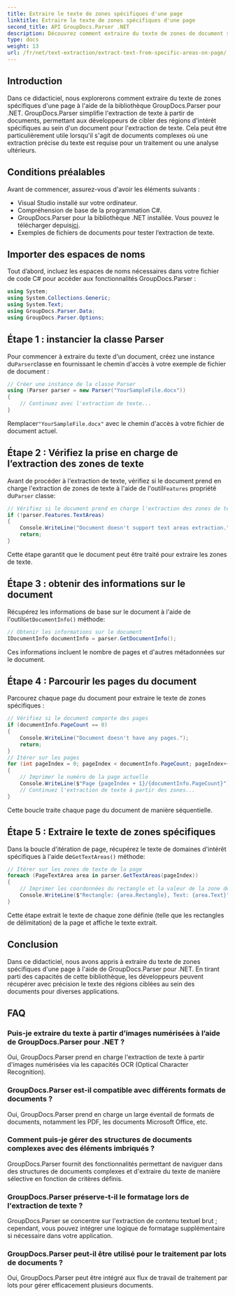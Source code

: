 ```yaml
---
title: Extraire le texte de zones spécifiques d'une page
linktitle: Extraire le texte de zones spécifiques d'une page
second_title: API GroupDocs.Parser .NET
description: Découvrez comment extraire du texte de zones de document spécifiques à l'aide de GroupDocs.Parser pour .NET. Extraction de texte ciblée et précise pour vos applications.
type: docs
weight: 13
url: /fr/net/text-extraction/extract-text-from-specific-areas-on-page/
---
```

## Introduction
Dans ce didacticiel, nous explorerons comment extraire du texte de zones spécifiques d'une page à l'aide de la bibliothèque GroupDocs.Parser pour .NET. GroupDocs.Parser simplifie l'extraction de texte à partir de documents, permettant aux développeurs de cibler des régions d'intérêt spécifiques au sein d'un document pour l'extraction de texte. Cela peut être particulièrement utile lorsqu'il s'agit de documents complexes où une extraction précise du texte est requise pour un traitement ou une analyse ultérieurs.
## Conditions préalables
Avant de commencer, assurez-vous d'avoir les éléments suivants :
- Visual Studio installé sur votre ordinateur.
- Compréhension de base de la programmation C#.
- GroupDocs.Parser pour la bibliothèque .NET installée. Vous pouvez le télécharger depuis[ici](https://releases.groupdocs.com/parser/net/).
- Exemples de fichiers de documents pour tester l’extraction de texte.
## Importer des espaces de noms
Tout d’abord, incluez les espaces de noms nécessaires dans votre fichier de code C# pour accéder aux fonctionnalités GroupDocs.Parser :
```csharp
using System;
using System.Collections.Generic;
using System.Text;
using GroupDocs.Parser.Data;
using GroupDocs.Parser.Options;
```
## Étape 1 : instancier la classe Parser
 Pour commencer à extraire du texte d'un document, créez une instance du`Parser`classe en fournissant le chemin d'accès à votre exemple de fichier de document :
```csharp
// Créer une instance de la classe Parser
using (Parser parser = new Parser("YourSampleFile.docx"))
{
    // Continuez avec l'extraction de texte...
}
```
 Remplacer`"YourSampleFile.docx"` avec le chemin d'accès à votre fichier de document actuel.
## Étape 2 : Vérifiez la prise en charge de l’extraction des zones de texte
 Avant de procéder à l'extraction de texte, vérifiez si le document prend en charge l'extraction de zones de texte à l'aide de l'outil`Features` propriété du`Parser` classe:
```csharp
// Vérifiez si le document prend en charge l'extraction des zones de texte
if (!parser.Features.TextAreas)
{
    Console.WriteLine("Document doesn't support text areas extraction.");
    return;
}
```
Cette étape garantit que le document peut être traité pour extraire les zones de texte.
## Étape 3 : obtenir des informations sur le document
 Récupérez les informations de base sur le document à l'aide de l'outil`GetDocumentInfo()` méthode:
```csharp
// Obtenir les informations sur le document
IDocumentInfo documentInfo = parser.GetDocumentInfo();
```
Ces informations incluent le nombre de pages et d'autres métadonnées sur le document.
## Étape 4 : Parcourir les pages du document
Parcourez chaque page du document pour extraire le texte de zones spécifiques :
```csharp
// Vérifiez si le document comporte des pages
if (documentInfo.PageCount == 0)
{
    Console.WriteLine("Document doesn't have any pages.");
    return;
}
// Itérer sur les pages
for (int pageIndex = 0; pageIndex < documentInfo.PageCount; pageIndex++)
{
    // Imprimer le numéro de la page actuelle
    Console.WriteLine($"Page {pageIndex + 1}/{documentInfo.PageCount}");
    // Continuez l'extraction de texte à partir des zones...
}
```
Cette boucle traite chaque page du document de manière séquentielle.
## Étape 5 : Extraire le texte de zones spécifiques
Dans la boucle d'itération de page, récupérez le texte de domaines d'intérêt spécifiques à l'aide de`GetTextAreas()` méthode:
```csharp
// Itérer sur les zones de texte de la page
foreach (PageTextArea area in parser.GetTextAreas(pageIndex))
{
    // Imprimer les coordonnées du rectangle et la valeur de la zone de texte
    Console.WriteLine($"Rectangle: {area.Rectangle}, Text: {area.Text}");
}
```
Cette étape extrait le texte de chaque zone définie (telle que les rectangles de délimitation) de la page et affiche le texte extrait.
## Conclusion
Dans ce didacticiel, nous avons appris à extraire du texte de zones spécifiques d'une page à l'aide de GroupDocs.Parser pour .NET. En tirant parti des capacités de cette bibliothèque, les développeurs peuvent récupérer avec précision le texte des régions ciblées au sein des documents pour diverses applications.

## FAQ
### Puis-je extraire du texte à partir d’images numérisées à l’aide de GroupDocs.Parser pour .NET ?
Oui, GroupDocs.Parser prend en charge l'extraction de texte à partir d'images numérisées via les capacités OCR (Optical Character Recognition).
### GroupDocs.Parser est-il compatible avec différents formats de documents ?
Oui, GroupDocs.Parser prend en charge un large éventail de formats de documents, notamment les PDF, les documents Microsoft Office, etc.
### Comment puis-je gérer des structures de documents complexes avec des éléments imbriqués ?
GroupDocs.Parser fournit des fonctionnalités permettant de naviguer dans des structures de documents complexes et d'extraire du texte de manière sélective en fonction de critères définis.
### GroupDocs.Parser préserve-t-il le formatage lors de l'extraction de texte ?
GroupDocs.Parser se concentre sur l'extraction de contenu textuel brut ; cependant, vous pouvez intégrer une logique de formatage supplémentaire si nécessaire dans votre application.
### GroupDocs.Parser peut-il être utilisé pour le traitement par lots de documents ?
Oui, GroupDocs.Parser peut être intégré aux flux de travail de traitement par lots pour gérer efficacement plusieurs documents.